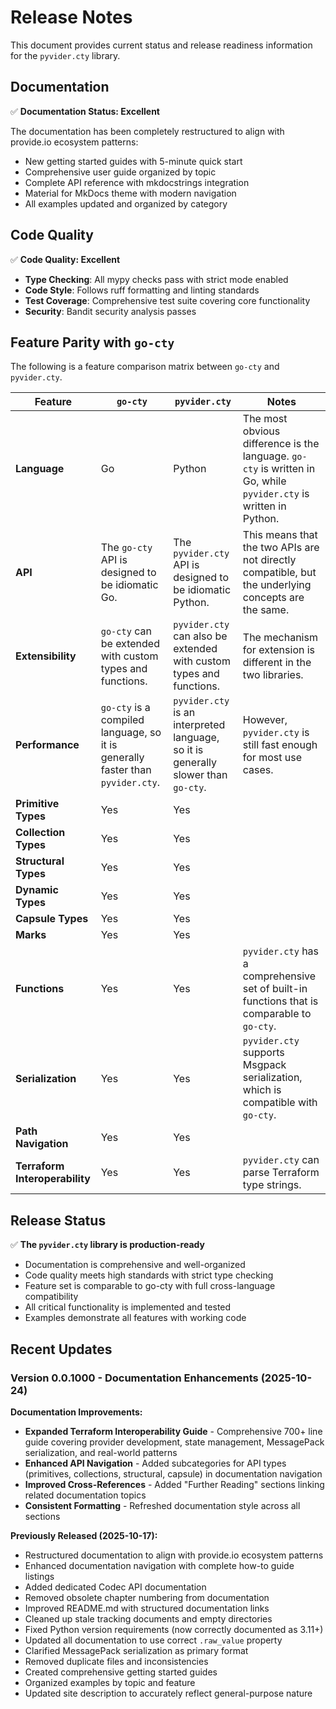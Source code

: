 # Release Notes

This document provides current status and release readiness information for the `pyvider.cty` library.

## Documentation

✅ **Documentation Status: Excellent**

The documentation has been completely restructured to align with provide.io ecosystem patterns:
- New getting started guides with 5-minute quick start
- Comprehensive user guide organized by topic
- Complete API reference with mkdocstrings integration
- Material for MkDocs theme with modern navigation
- All examples updated and organized by category

## Code Quality

✅ **Code Quality: Excellent**

- **Type Checking**: All mypy checks pass with strict mode enabled
- **Code Style**: Follows ruff formatting and linting standards
- **Test Coverage**: Comprehensive test suite covering core functionality
- **Security**: Bandit security analysis passes

## Feature Parity with `go-cty`

The following is a feature comparison matrix between `go-cty` and `pyvider.cty`.

| Feature | `go-cty` | `pyvider.cty` | Notes |
|---|---|---|---|
| **Language** | Go | Python | The most obvious difference is the language. `go-cty` is written in Go, while `pyvider.cty` is written in Python. |
| **API** | The `go-cty` API is designed to be idiomatic Go. | The `pyvider.cty` API is designed to be idiomatic Python. | This means that the two APIs are not directly compatible, but the underlying concepts are the same. |
| **Extensibility** | `go-cty` can be extended with custom types and functions. | `pyvider.cty` can also be extended with custom types and functions. | The mechanism for extension is different in the two libraries. |
| **Performance** | `go-cty` is a compiled language, so it is generally faster than `pyvider.cty`. | `pyvider.cty` is an interpreted language, so it is generally slower than `go-cty`. | However, `pyvider.cty` is still fast enough for most use cases. |
| **Primitive Types** | Yes | Yes | |
| **Collection Types** | Yes | Yes | |
| **Structural Types** | Yes | Yes | |
| **Dynamic Types** | Yes | Yes | |
| **Capsule Types** | Yes | Yes | |
| **Marks** | Yes | Yes | |
| **Functions** | Yes | Yes | `pyvider.cty` has a comprehensive set of built-in functions that is comparable to `go-cty`. |
| **Serialization** | Yes | Yes | `pyvider.cty` supports Msgpack serialization, which is compatible with `go-cty`. |
| **Path Navigation** | Yes | Yes | |
| **Terraform Interoperability** | Yes | Yes | `pyvider.cty` can parse Terraform type strings. |

## Release Status

✅ **The `pyvider.cty` library is production-ready**

- Documentation is comprehensive and well-organized
- Code quality meets high standards with strict type checking
- Feature set is comparable to go-cty with full cross-language compatibility
- All critical functionality is implemented and tested
- Examples demonstrate all features with working code

## Recent Updates

### Version 0.0.1000 - Documentation Enhancements (2025-10-24)

**Documentation Improvements:**
- **Expanded Terraform Interoperability Guide** - Comprehensive 700+ line guide covering provider development, state management, MessagePack serialization, and real-world patterns
- **Enhanced API Navigation** - Added subcategories for API types (primitives, collections, structural, capsule) in documentation navigation
- **Improved Cross-References** - Added "Further Reading" sections linking related documentation topics
- **Consistent Formatting** - Refreshed documentation style across all sections

**Previously Released (2025-10-17):**
- Restructured documentation to align with provide.io ecosystem patterns
- Enhanced documentation navigation with complete how-to guide listings
- Added dedicated Codec API documentation
- Removed obsolete chapter numbering from documentation
- Improved README.md with structured documentation links
- Cleaned up stale tracking documents and empty directories
- Fixed Python version requirements (now correctly documented as 3.11+)
- Updated all documentation to use correct `.raw_value` property
- Clarified MessagePack serialization as primary format
- Removed duplicate files and inconsistencies
- Created comprehensive getting started guides
- Organized examples by topic and feature
- Updated site description to accurately reflect general-purpose nature
